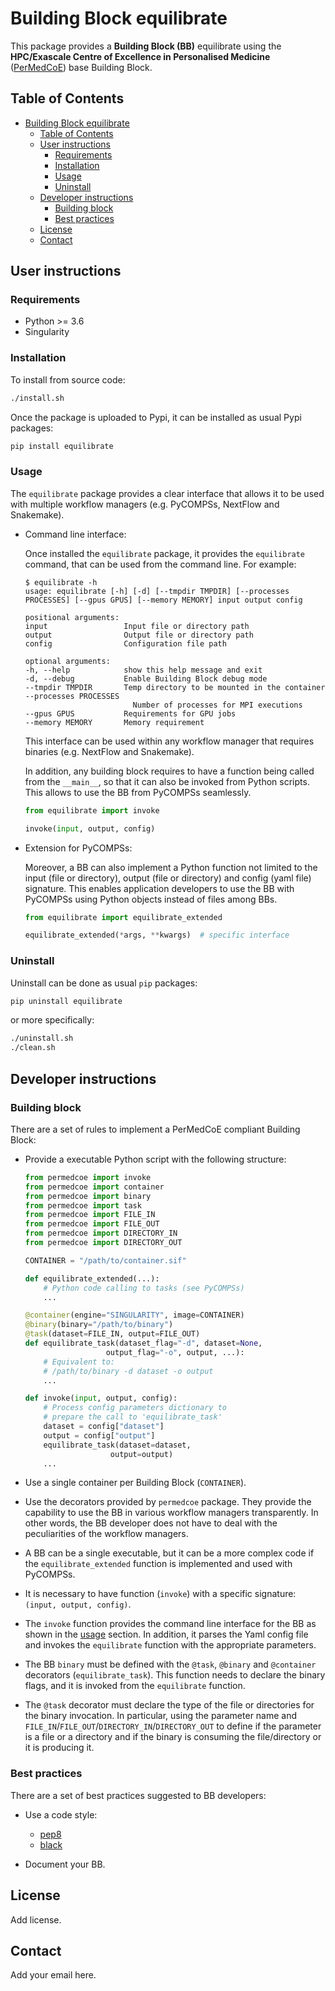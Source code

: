 # Building Block equilibrate

This package provides a **Building Block (BB)** equilibrate using the **HPC/Exascale Centre of Excellence in Personalised Medicine**
([PerMedCoE](https://permedcoe.eu/)) base Building Block.

## Table of Contents

- [Building Block equilibrate](#building-block-equilibrate)
  - [Table of Contents](#table-of-contents)
  - [User instructions](#user-instructions)
    - [Requirements](#requirements)
    - [Installation](#installation)
    - [Usage](#usage)
    - [Uninstall](#uninstall)
  - [Developer instructions](#developer-instructions)
    - [Building block](#building-block)
    - [Best practices](#best-practices)
  - [License](#license)
  - [Contact](#contact)

## User instructions

### Requirements

- Python >= 3.6
- Singularity

### Installation

To install from source code:

```bash
./install.sh
```

Once the package is uploaded to Pypi, it can be installed as usual Pypi packages:

```bash
pip install equilibrate
```

### Usage

The `equilibrate` package provides a clear interface that allows it to be used with multiple workflow managers (e.g. PyCOMPSs, NextFlow and Snakemake).

- Command line interface:

    Once installed the `equilibrate` package, it provides the `equilibrate`
    command, that can be used from the command line. For example:

    ```text
    $ equilibrate -h
    usage: equilibrate [-h] [-d] [--tmpdir TMPDIR] [--processes PROCESSES] [--gpus GPUS] [--memory MEMORY] input output config

    positional arguments:
    input                 Input file or directory path
    output                Output file or directory path
    config                Configuration file path

    optional arguments:
    -h, --help            show this help message and exit
    -d, --debug           Enable Building Block debug mode
    --tmpdir TMPDIR       Temp directory to be mounted in the container
    --processes PROCESSES
                            Number of processes for MPI executions
    --gpus GPUS           Requirements for GPU jobs
    --memory MEMORY       Memory requirement
    ```

    This interface can be used within any workflow manager that requires binaries (e.g. NextFlow and Snakemake).

    In addition, any building block requires to have a function being called from the `__main__`, so that it can also be invoked from Python scripts. This allows to use the BB from PyCOMPSs seamlessly.

    ```python
    from equilibrate import invoke

    invoke(input, output, config)
    ```

- Extension for PyCOMPSs:

    Moreover, a BB can also implement a Python function not limited to the input (file or directory), output (file or directory) and config (yaml file) signature. This enables application developers to use the BB with PyCOMPSs using Python objects instead of files among BBs.

    ```python
    from equilibrate import equilibrate_extended

    equilibrate_extended(*args, **kwargs)  # specific interface
    ```

### Uninstall

Uninstall can be done as usual `pip` packages:

```bash
pip uninstall equilibrate
```

or more specifically:

```bash
./uninstall.sh
./clean.sh
```

## Developer instructions

### Building block

There are a set of rules to implement a PerMedCoE compliant Building Block:

- Provide a executable Python script with the following structure:

    ```Python
    from permedcoe import invoke
    from permedcoe import container
    from permedcoe import binary
    from permedcoe import task
    from permedcoe import FILE_IN
    from permedcoe import FILE_OUT
    from permedcoe import DIRECTORY_IN
    from permedcoe import DIRECTORY_OUT

    CONTAINER = "/path/to/container.sif"

    def equilibrate_extended(...):
        # Python code calling to tasks (see PyCOMPSs)
        ...

    @container(engine="SINGULARITY", image=CONTAINER)
    @binary(binary="/path/to/binary")
    @task(dataset=FILE_IN, output=FILE_OUT)
    def equilibrate_task(dataset_flag="-d", dataset=None,
                      output_flag="-o", output, ...):
        # Equivalent to:
        # /path/to/binary -d dataset -o output
        ...

    def invoke(input, output, config):
        # Process config parameters dictionary to
        # prepare the call to 'equilibrate_task'
        dataset = config["dataset"]
        output = config["output"]
        equilibrate_task(dataset=dataset,
                       output=output)
        ...
    ```

- Use a single container per Building Block (`CONTAINER`).

- Use the decorators provided by `permedcoe` package. They provide the capability to use the BB in various workflow managers transparently. In other words, the BB developer does not have to deal with the peculiarities of the workflow managers.

- A BB can be a single executable, but it can be a more complex code if the `equilibrate_extended` function is implemented and used with PyCOMPSs.

- It is necessary to have function (`invoke`) with a specific signature: `(input, output, config)`.

- The `invoke` function provides the command line interface for
the BB as shown in the [usage](#usage) section. In addition, it
parses the Yaml config file and invokes the `equilibrate` function
with the appropriate parameters.

- The BB `binary` must be defined with the `@task`, `@binary` and `@container` decorators (`equilibrate_task`). This function needs to declare the binary flags, and it is invoked from the `equilibrate` function.

- The `@task` decorator must declare the type of the file or directories for the binary invocation. In particular, using the parameter name and `FILE_IN`/`FILE_OUT`/`DIRECTORY_IN`/`DIRECTORY_OUT` to define if the parameter is a file or a directory and if the binary is consuming the file/directory or it is producing it.

### Best practices

There are a set of best practices suggested to BB developers:

- Use a code style:
  - [pep8](https://www.python.org/dev/peps/pep-0008/)
  - [black](https://github.com/psf/black)

- Document your BB.

## License

Add license.

## Contact

Add your email here.
